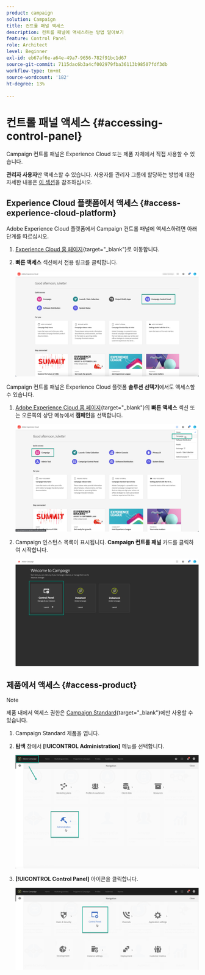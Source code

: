 ```yaml
---
product: campaign
solution: Campaign
title: 컨트롤 패널 액세스
description: 컨트롤 패널에 액세스하는 방법 알아보기
feature: Control Panel
role: Architect
level: Beginner
exl-id: eb67af6e-a64e-49a7-9656-782f91bc1d67
source-git-commit: 7115dac6b3a4cf002979fba36113b98507fdf3db
workflow-type: tm+mt
source-wordcount: '182'
ht-degree: 13%

---
```


# 컨트롤 패널 액세스 {#accessing-control-panel}

Campaign 컨트롤 패널은 Experience Cloud 또는 제품 자체에서 직접 사용할 수 있습니다.

**관리자 사용자**&#x200B;만 액세스할 수 있습니다. 사용자를 관리자 그룹에 할당하는 방법에 대한 자세한 내용은 [이 섹션](../../discover/using/managing-permissions.md)을 참조하십시오.

## Experience Cloud 플랫폼에서 액세스 {#access-experience-cloud-platform}

Adobe Experience Cloud 플랫폼에서 Campaign 컨트롤 패널에 액세스하려면 아래 단계를 따르십시오.

1. [Experience Cloud 홈 페이지](https://experiencecloud.adobe.com/){target=&quot;_blank&quot;}로 이동합니다.

1. **빠른 액세스** 섹션에서 전용 링크를 클릭합니다.

   ![](assets/do-not-localize/quickaccess.png)

Campaign 컨트롤 패널은 Experience Cloud 플랫폼 **솔루션 선택기**&#x200B;에서도 액세스할 수 있습니다.

1. [Adobe Experience Cloud 홈 페이지](https://experiencecloud.adobe.com/){target=&quot;_blank&quot;}의 **빠른 액세스** 섹션 또는 오른쪽의 상단 메뉴에서 **캠페인**&#x200B;을 선택합니다.

   ![](assets/do-not-localize/control_panel_access1.png)

1. Campaign 인스턴스 목록이 표시됩니다. **Campaign 컨트롤 패널** 카드를 클릭하여 시작합니다.

   ![](assets/do-not-localize/control_panel_access2.png)

## 제품에서 액세스 {#access-product}

>[!NOTE]
>
>제품 내에서 액세스 권한은 [Campaign Standard](https://experienceleague.adobe.com/docs/campaign-standard/using/campaign-standard-home.html?lang=ko){target=&quot;_blank&quot;}에만 사용할 수 있습니다.

1. Campaign Standard 제품을 엽니다.

1. **탐색** 창에서 **[!UICONTROL Administration]** 메뉴를 선택합니다.

   ![](assets/control_panel_access3.png)

1. **[!UICONTROL Control Panel]** 아이콘을 클릭합니다.

   ![](assets/control_panel_access4.png)
